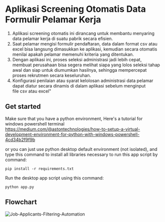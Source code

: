 # Aplikasi Screening Otomatis Data Formulir Pelamar Kerja

1. Aplikasi screening otomatis ini dirancang untuk membantu menyaring data pelamar kerja di suatu pabrik secara efisien. 
2. ⁠Saat pelamar mengisi formulir pendaftaran, data dalam format csv atau excel bisa langsung dimasukkan ke aplikasi, kemudian secara otomatis menilai apakah pelamar memenuhi kriteria yang ditentukan. 
3. Dengan aplikasi ini, proses seleksi administrasi jadi lebih cepat, membuat perusahaan bisa segera melihat siapa yang lolos seleksi tahap awal dan siap untuk diumumkan hasilnya, sehingga mempercepat proses rekrutmen secara keseluruhan.
4. Konfigurasi penilaian atau syarat kelolosan administrasi data pelamar dapat diatur secara dinamis di dalam aplikasi sebelum menginput file csv atau excel"

## Get started

Make sure that you have a python environment, Here's a tutorial for windows powershell terminal https://medium.com/@astontechnologies/how-to-setup-a-virtual-development-environment-for-python-with-windows-powershell-4cd34b2f9f9b

or you can just use python desktop default environment (not isolated), and type this command to install all libraries necessary to run this app script by command:

```
pip install -r requirements.txt
```

Run the desktop app script using this command:

```
python app.py
```

## Flowchart

![Job-Applicants-Filtering-Automation](https://github.com/user-attachments/assets/0f13ae4f-b97a-47e7-ab96-39f5399e7557)